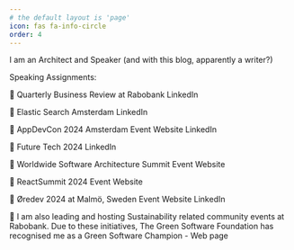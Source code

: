 ```yaml
---
# the default layout is 'page'
icon: fas fa-info-circle
order: 4
---
```



I am an Architect and Speaker (and with this blog, apparently a writer?)

Speaking Assignments:

 Quarterly Business Review at Rabobank LinkedIn

 Elastic Search Amsterdam LinkedIn

 AppDevCon 2024 Amsterdam Event Website LinkedIn

 Future Tech 2024 LinkedIn

 Worldwide Software Architecture Summit Event Website

 ReactSummit 2024 Event Website

 Øredev 2024 at Malmö, Sweden Event Website LinkedIn

 I am also leading and hosting Sustainability related community events at
Rabobank. Due to these initiatives, The Green Software Foundation has
recognised me as a Green Software Champion - Web page

